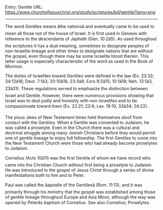 Entry: Gentile
URL: https://www.churchofjesuschrist.org/study/scriptures/bd/gentile?lang=eng

---

The word Gentiles means âthe nationsâ and eventually came to be used to mean all those not of the house of Israel. It is first used in Genesis with reference to the descendants of Japheth (Gen. 10:2â5). As used throughout the scriptures it has a dual meaning, sometimes to designate peoples of non-Israelite lineage and other times to designate nations that are without the gospel, even though there may be some Israelite blood therein. This latter usage is especially characteristic of the word as used in the Book of Mormon.

The duties of Israelites toward Gentiles were defined in the law (Ex. 23:32; 34:12â16; Deut. 7:1â3; 20:10â18; 23:3â8; Ezra 9:2â15; 10:1â18; Neh. 13:1â3, 23â31). These regulations served to emphasize the distinction between Israel and Gentile. However, there were numerous provisions showing that Israel was to deal justly and honestly with non-Israelites and to be compassionate toward them (Ex. 22:21; 23:9; Lev. 19:10, 33â34; 24:22).

The pious Jews of New Testament times held themselves aloof from contact with the Gentiles. When a Gentile was converted to Judaism, he was called a proselyte. Even in the Church there was a cultural and doctrinal struggle among many Jewish Christians before they would permit one of gentile lineage to enjoy full fellowship. The first Gentiles to come into the New Testament Church were those who had already become proselytes to Judaism.

Cornelius (Acts 10â11) was the first Gentile of whom we have record who came into the Christian Church without first being a proselyte to Judaism. He was introduced to the gospel of Jesus Christ through a series of divine manifestations both to him and to Peter.

Paul was called the âapostle of the Gentilesâ (Rom. 11:13), and it was primarily through his ministry that the gospel was established among those of gentile lineage throughout Europe and Asia Minor, although the way was opened by Peterâs baptism of Cornelius. See also Cornelius; Proselytes.
